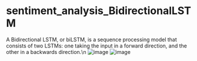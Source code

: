 # sentiment_analysis_BidirectionalLSTM

A Bidirectional LSTM, or biLSTM, is a sequence processing model that consists of two LSTMs: one taking the input in a forward direction, and the other in a backwards direction.\n
![image](https://github.com/user-attachments/assets/de128313-b59d-4adc-b900-126bf16fa333)
![image](https://github.com/user-attachments/assets/99090363-5e03-42cc-86a4-b660984f0897)
